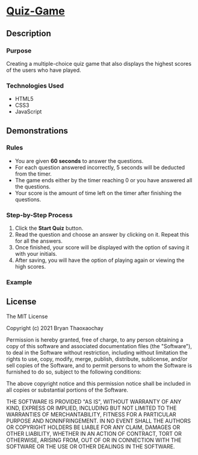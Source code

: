 # [Quiz-Game](https://bryan-thaoxaochay.github.io/Quiz-Game/)

## Description

### Purpose

Creating a multiple-choice quiz game that also displays the highest scores of the users who have played.

### Technologies Used

- HTML5
- CSS3
- JavaScript

## Demonstrations

### Rules
- You are given **60 seconds** to answer the questions.
- For each question answered incorrectly, 5 seconds will be deducted from the timer. 
- The game ends either by the timer reaching 0 or you have answered all the questions.
- Your score is the amount of time left on the timer after finishing the questions.

### Step-by-Step Process

1. Click the **Start Quiz** button.
2. Read the question and choose an answer by clicking on it. Repeat this for all the answers.
3. Once finished, your score will be displayed with the option of saving it with your initials.
4. After saving, you will have the option of playing again or viewing the high scores.

### Example

## License

The MIT License

Copyright (c) 2021 Bryan Thaoxaochay

Permission is hereby granted, free of charge, to any person obtaining a copy of this software and associated documentation files (the "Software"), to deal in the Software without restriction, including without limitation the rights to use, copy, modify, merge, publish, distribute, sublicense, and/or sell copies of the Software, and to permit persons to whom the Software is furnished to do so, subject to the following conditions:

The above copyright notice and this permission notice shall be included in all copies or substantial portions of the Software.

THE SOFTWARE IS PROVIDED "AS IS", WITHOUT WARRANTY OF ANY KIND, EXPRESS OR IMPLIED, INCLUDING BUT NOT LIMITED TO THE WARRANTIES OF MERCHANTABILITY, FITNESS FOR A PARTICULAR PURPOSE AND NONINFRINGEMENT. IN NO EVENT SHALL THE AUTHORS OR COPYRIGHT HOLDERS BE LIABLE FOR ANY CLAIM, DAMAGES OR OTHER LIABILITY, WHETHER IN AN ACTION OF CONTRACT, TORT OR OTHERWISE, ARISING FROM, OUT OF OR IN CONNECTION WITH THE SOFTWARE OR THE USE OR OTHER DEALINGS IN THE SOFTWARE.

